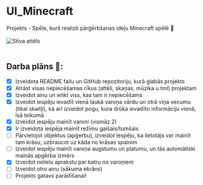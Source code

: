# UI_Minecraft
Projekts - Spēle, kurš realizē pārģērbšanas ideju Minecraft spēlē 🧺</br> </br>
![Stīva attēls](https://vignette1.wikia.nocookie.net/minecraftpocketedition/images/a/a9/Minecraft_Steve_Diamond_Armor.png/revision/latest?cb=20150206010606) </br> </br>
## Darba plāns 📒: 
- [x] Izveidota README failu un GitHub repozitoriju, kurā glabās projekts
- [x] Atrāst visas nepiecēšamas rīkus (attēli, skaņas, mūzika u.tml) projektam
- [x] Izveidot ainu un ielikt viss, kas tam ir nepiecēšams
- [x] Izveidot iespēju ievadīt vienā laukā varoņa vārdu un otrā viņa vecumu (tikai skaitļi), kā arī izveidot pogu, kura drūka ievadīto informāciju vienā, īsā teikumā
- [x] Izveidot iespēju mainīt varoni (vismāz 2)
- [x] Ir izveidota iespēja mainīt režīmu gaišais/tumšais
- [ ] Pārvietojot objektus (apģerbu), izveidot iespēju, ka lietotājs var mainīt tam krāsu, uzbraucot uz kāda no krāsas spainim
- [ ] Izveidot iespēju mainīt varoņa augstumu un platumu, un tās automātiski mainās apgērba izmērs
- [x] Izveidot nelielu aprakstu par katru no varoņiem
- [ ] Izveidot otro ainu (sākuma ekrāns)
- [ ] Projekts gatavs parādīšanai!
